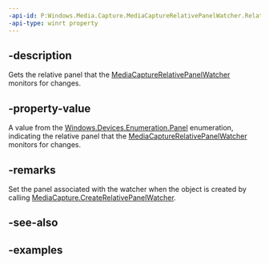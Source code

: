```yaml
---
-api-id: P:Windows.Media.Capture.MediaCaptureRelativePanelWatcher.RelativePanel
-api-type: winrt property
---
```


## -description

Gets the relative panel that the [MediaCaptureRelativePanelWatcher](mediacapturerelativepanelwatcher.md) monitors for changes.

## -property-value

A value from the [Windows.Devices.Enumeration.Panel](/uwp/api/Windows.Devices.Enumeration.Panel) enumeration, indicating the relative panel that the [MediaCaptureRelativePanelWatcher](mediacapturerelativepanelwatcher.md) monitors for changes.

## -remarks

Set the panel associated with the watcher when the object is created by calling [MediaCapture.CreateRelativePanelWatcher](mediacapture_createrelativepanelwatcher_958015644.md).

## -see-also

## -examples


